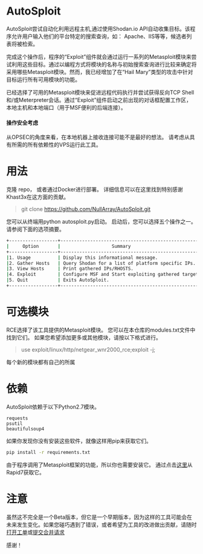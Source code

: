 # AutoSploit
AutoSploit尝试自动化利用远程主机,通过使用Shodan.io API自动收集目标。该程序允许用户输入他们的平台特定的搜索查询，如： Apache、IIS等等，候选者列表将被检索。

完成这个操作后，程序的“Exploit”组件就会通过运行一系列的Metasploit模块来尝试利用这些目标。通过以编程方式将模块的名称与初始搜索查询进行比较来确定将采用哪些Metasploit模块。然而，我已经增加了在“Hail Mary”类型的攻击中针对目标运行所有可用模块的功能。

已经选择了可用的Metasploit模块来促进远程代码执行并尝试获得反向TCP Shell和/或Meterpreter会话。通过“Exploit”组件启动之前出现的对话框配置工作区，本地主机和本地端口（用于MSF便利的后端连接）。

#### 操作安全考虑
从OPSEC的角度来看，在本地机器上接收连接可能不是最好的想法。 请考虑从具有所需的所有依赖性的VPS运行此工具。

# 用法
克隆 repo， 或者通过Docker进行部署。 详细信息可以在这里找到特别感谢Khast3x在这方面的贡献。

>git clone https://github.com/NullArray/AutoSploit.git

您可以从终端用python autosploit.py启动。 启动后，您可以选择五个操作之一。 请参阅下面的选项摘要。

```bash
+------------------+----------------------------------------------------+
|     Option       |                   Summary                          |
+------------------+----------------------------------------------------+
|1. Usage          | Display this informational message.                |
|2. Gather Hosts   | Query Shodan for a list of platform specific IPs.  |
|3. View Hosts     | Print gathered IPs/RHOSTS.                         |
|4. Exploit        | Configure MSF and Start exploiting gathered targets|
|5. Quit           | Exits AutoSploit.                                  |
+------------------+----------------------------------------------------+
```
# 可选模块

RCE选择了该工具提供的Metasploit模块。 您可以在本仓库的modules.txt文件中找到它们。 如果您希望添加更多或其他模块，请按以下格式进行。

>use exploit/linux/http/netgear_wnr2000_rce;exploit -j; 

每个新的模块都有自己的所属

# 依赖

AutoSploit依赖于以下Python2.7模块。

```
requests
psutil
beautifulsoup4
```

如果你发现你没有安装这些软件，就像这样用pip来获取它们。

```bash
pip install -r requirements.txt
```
由于程序调用了Metasploit框架的功能，所以你也需要安装它。 通过点击[这里](https://www.rapid7.com/products/metasploit/)从Rapid7获取它。

# 注意

虽然这不完全是一个Beta版本，但它是一个早期版本，因为这样的工具可能会在未来发生变化。如果您碰巧遇到了错误，或者希望为工具的改进做出贡献，请随时[打开工单](https://github.com/NullArray/AutoSploit/issues)或[提交合并请求](https://github.com/NullArray/AutoSploit/pulls)

感谢！

